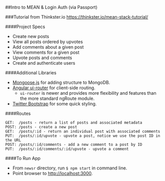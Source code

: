##Intro to MEAN & Login Auth (via Passport)

###Tutorial from Thinkster.io
https://thinkster.io/mean-stack-tutorial/

####Project Specs
* Create new posts
* View all posts ordered by upvotes
* Add comments about a given post
* View comments for a given post
* Upvote posts and comments
* Create and authenticate users

####Additional Libraries
* [Mongoose.js](http://mongoosejs.com/) for adding structure to MongoDB.
* [Angular ui-router](https://github.com/angular-ui/ui-router) for client-side routing.
    * `ui-router` is newer and provides more flexibility and features than the more standard ngRoute module.
* [Twitter Bootstrap](http://getbootstrap.com/) for some quick styling.

####Routes
```
GET:  /posts - return a list of posts and associated metadata
POST: /posts - create a new post
GET:  /posts/:id - return an individual post with associated comments
PUT:  /posts/:id/upvote - upvote a post, notice we use the post ID in the URL
POST: /posts/:id/comments - add a new comment to a post by ID
PUT:  /posts/:id/comments/:id/upvote - upvote a comment
```

####To Run App
* From `newsr` directory, run `$ npm start` in command line.
* Point browser to [http://localhost:3000](http://localhost:3000).
